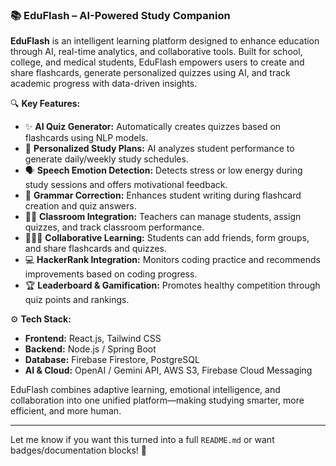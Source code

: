 
### 📚 EduFlash – AI-Powered Study Companion  

**EduFlash** is an intelligent learning platform designed to enhance education through AI, real-time analytics, and collaborative tools. Built for school, college, and medical students, EduFlash empowers users to create and share flashcards, generate personalized quizzes using AI, and track academic progress with data-driven insights.

🔍 **Key Features:**  
- ✨ **AI Quiz Generator:** Automatically creates quizzes based on flashcards using NLP models.  
- 📅 **Personalized Study Plans:** AI analyzes student performance to generate daily/weekly study schedules.  
- 🗣️ **Speech Emotion Detection:** Detects stress or low energy during study sessions and offers motivational feedback.  
- 📝 **Grammar Correction:** Enhances student writing during flashcard creation and quiz answers.  
- 👨‍🏫 **Classroom Integration:** Teachers can manage students, assign quizzes, and track classroom performance.  
- 🧑‍🤝‍🧑 **Collaborative Learning:** Students can add friends, form groups, and share flashcards and quizzes.  
- 💻 **HackerRank Integration:** Monitors coding practice and recommends improvements based on coding progress.  
- 🏆 **Leaderboard & Gamification:** Promotes healthy competition through quiz points and rankings.

⚙️ **Tech Stack:**  
- **Frontend:** React.js, Tailwind CSS  
- **Backend:** Node.js / Spring Boot  
- **Database:** Firebase Firestore, PostgreSQL  
- **AI & Cloud:** OpenAI / Gemini API, AWS S3, Firebase Cloud Messaging  

EduFlash combines adaptive learning, emotional intelligence, and collaboration into one unified platform—making studying smarter, more efficient, and more human.

---

Let me know if you want this turned into a full `README.md` or want badges/documentation blocks! 🚀

